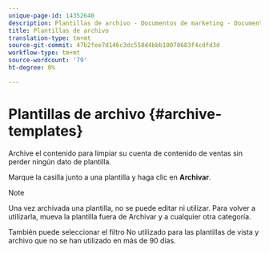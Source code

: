 ```yaml
---
unique-page-id: 14352640
description: Plantillas de archivo - Documentos de marketing - Documentación del producto
title: Plantillas de archivo
translation-type: tm+mt
source-git-commit: 47b2fee7d146c3dc558d4bbb10070683f4cdfd3d
workflow-type: tm+mt
source-wordcount: '79'
ht-degree: 0%

---
```



# Plantillas de archivo {#archive-templates}

Archive el contenido para limpiar su cuenta de contenido de ventas sin perder ningún dato de plantilla.

Marque la casilla junto a una plantilla y haga clic en **Archivar**.

>[!NOTE]
>
>Una vez archivada una plantilla, no se puede editar ni utilizar. Para volver a utilizarla, mueva la plantilla fuera de Archivar y a cualquier otra categoría.

También puede seleccionar el filtro No utilizado para las plantillas de vista y archivo que no se han utilizado en más de 90 días.

